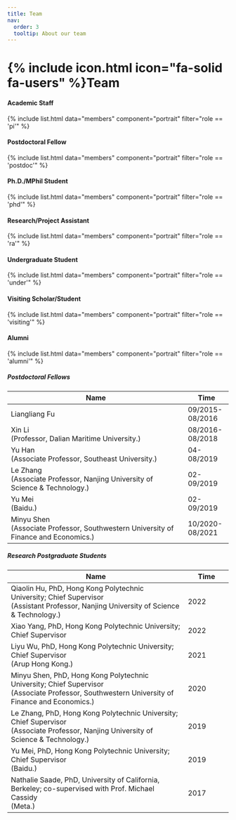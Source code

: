 ```yaml
---
title: Team
nav:
  order: 3
  tooltip: About our team
---
```


# {% include icon.html icon="fa-solid fa-users" %}Team


#### Academic Staff
{% include list.html data="members" component="portrait" filter="role == 'pi'"  %}
#### Postdoctoral Fellow
{% include list.html data="members" component="portrait" filter="role == 'postdoc'" %}
#### Ph.D./MPhil Student
{% include list.html data="members" component="portrait" filter="role == 'phd'" %}
#### Research/Project Assistant
{% include list.html data="members" component="portrait" filter="role == 'ra'" %}
#### Undergraduate Student
{% include list.html data="members" component="portrait" filter="role == 'under'" %}
#### Visiting Scholar/Student
{% include list.html data="members" component="portrait" filter="role == 'visiting'" %}
#### Alumni
{% include list.html data="members" component="portrait" filter="role == 'alumni'" %}
##### Postdoctoral Fellows
<style>
.research-students-table table {
  width: 100% !important;
  table-layout: fixed;
}
.research-students-table table th:first-child,
.research-students-table table td:first-child {
  width: 80% !important;
}
.research-students-table table th:last-child,
.research-students-table table td:last-child {
  width: 20% !important;
}
</style>

<div class="research-students-table">

|  Name   | Time  |
|  ----  | ----  |
| Liangliang Fu | 09/2015-08/2016 |
| Xin Li<br>(Professor, Dalian Maritime University.) | 08/2016-08/2018 |
| Yu Han<br>(Associate Professor, Southeast University.) | 04-08/2019 |
| Le Zhang<br>(Associate Professor, Nanjing University of Science & Technology.) | 02-09/2019 |
| Yu Mei<br>(Baidu.) | 02-09/2019 |
| Minyu Shen<br>(Associate Professor, Southwestern University of Finance and Economics.) | 10/2020-08/2021 |

</div>

##### Research Postgraduate Students

<div class="research-students-table">

|  Name   | Time  |
|  ----  | ----  |
| Qiaolin Hu, PhD, Hong Kong Polytechnic University; Chief Supervisor<br>(Assistant Professor, Nanjing University of Science & Technology.) | 2022 |
| Xiao Yang, PhD, Hong Kong Polytechnic University; Chief Supervisor | 2022 |
| Liyu Wu, PhD, Hong Kong Polytechnic University; Chief Supervisor<br>(Arup Hong Kong.) | 2021 |
| Minyu Shen, PhD, Hong Kong Polytechnic University; Chief Supervisor<br>(Associate Professor, Southwestern University of Finance and Economics.) | 2020 |
| Le Zhang, PhD, Hong Kong Polytechnic University; Chief Supervisor<br>(Associate Professor, Nanjing University of Science & Technology.) | 2019 |
| Yu Mei, PhD, Hong Kong Polytechnic University; Chief Supervisor<br>(Baidu.) | 2019 |
| Nathalie Saade, PhD, University of California, Berkeley; co-supervised with Prof. Michael Cassidy<br>(Meta.) | 2017 |

